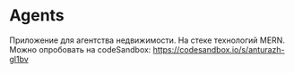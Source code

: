 # Agents
Приложение для агентства недвижимости.
На стеке технологий MERN.
Можно опробовать на codeSandbox: https://codesandbox.io/s/anturazh-gl1bv
